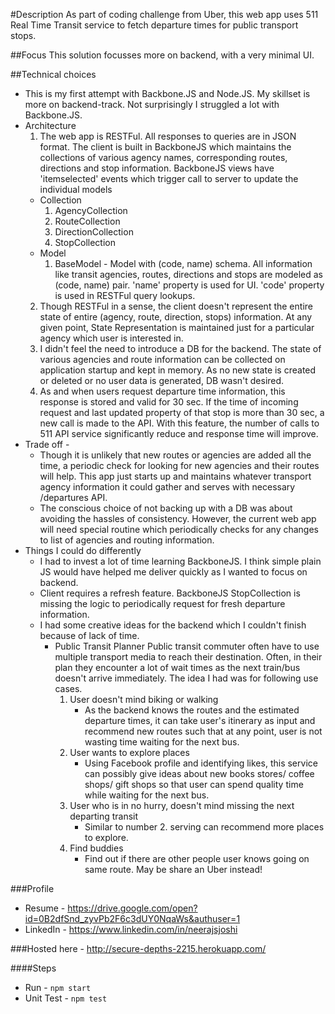 #Description
  As part of coding challenge from Uber, this web app uses 511 Real Time Transit service to fetch departure times for public transport stops.

##Focus
  This solution focusses more on backend, with a very minimal UI.

##Technical choices
  * This is my first attempt with Backbone.JS and Node.JS. My skillset is more on backend-track. Not surprisingly I struggled a lot with Backbone.JS.
  * Architecture 
    1. The web app is RESTFul. All responses to queries are in JSON format. The client is built in BackboneJS which maintains the collections of various agency names, corresponding routes, directions and stop information. BackboneJS views have 'itemselected' events which trigger call to server to update the individual models
      * Collection
          1.  AgencyCollection
          2.  RouteCollection
          3.  DirectionCollection
          4.  StopCollection
      * Model
          1.  BaseModel - Model with (code, name) schema. All information like transit agencies, routes, directions and stops are modeled as (code, name) pair. 'name' property is used for UI. 'code' property is used in RESTFul query lookups.
    2. Though RESTFul in a sense, the client doesn't represent the entire state of entire (agency, route, direction, stops) information. At any given point, State Representation is maintained just for a particular agency which user is interested in.
    3. I didn't feel the need to introduce a DB for the backend. The state of various agencies and route information can be collected on application startup and kept in memory. As no new state is created or deleted or no user data is generated, DB wasn't desired.
    4. As and when users request departure time information, this response is stored and valid for 30 sec. If the time of incoming request and last updated property of that stop is more than 30 sec, a new call is made to the API. With this feature, the number of calls to 511 API service significantly reduce and response time will improve.
  * Trade off -
    * Though it is unlikely that new routes or agencies are added all the time, a periodic check for looking for new agencies and their routes will help. This app just starts up and maintains whatever transport agency information it could gather and serves with necessary /departures API.
    * The conscious choice of not backing up with a DB was about avoiding the hassles of consistency. However, the current web app will need special routine which periodically checks for any changes to list of agencies and routing information.
  * Things I could do differently
    * I had to invest a lot of time learning BackboneJS. I think simple plain JS would have helped me deliver quickly as I wanted to focus on backend.
    * Client requires a refresh feature. BackboneJS StopCollection is missing the logic to periodically request for fresh departure information.
    * I had some creative ideas for the backend which I couldn't finish because of lack of time.
      * Public Transit Planner
        Public transit commuter often have to use multiple transport media to reach their destination. Often, in their plan they encounter a lot of wait times as the next train/bus doesn't arrive immediately. The idea I had was for following use cases.
          1. User doesn't mind biking or walking
              * As the backend knows the routes and the estimated departure times, it can take user's itinerary as input and recommend new routes such that at any point, user is not wasting time waiting for the next bus.
          2. User wants to explore places
              * Using Facebook profile and identifying likes, this service can possibly give ideas about new books stores/ coffee shops/ gift shops so that user can spend quality time while waiting for the next bus.
          3. User who is in no hurry, doesn't mind missing the next departing transit
              * Similar to number 2. serving can recommend more places to explore.
          4. Find buddies
              * Find out if there are other people user knows going on same route. May be share an Uber instead!

###Profile
  * Resume - https://drive.google.com/open?id=0B2dfSnd_zyvPb2F6c3dUY0NqaWs&authuser=1
  * LinkedIn - https://www.linkedin.com/in/neerajsjoshi

###Hosted here - http://secure-depths-2215.herokuapp.com/

####Steps
  * Run - ```npm start```
  * Unit Test - ```npm test```
